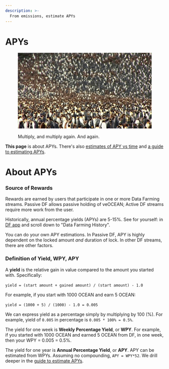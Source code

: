 ```yaml
---
description: >-
  From emissions, estimate APYs
---
```


# APYs

<figure><img src="../.gitbook/assets/gif/many-penguins.gif" alt=""><figcaption><p>Multiply, and multiply again. And again.</p></figcaption></figure>

**This page** is about APYs. There's also [estimates of APY vs time](apys-plot.md) and [a guide to estimating APYs](apys-guide.md).

# About APYs

### Source of Rewards

Rewards are earned by users that participate in one or more Data Farming streams. Passive DF allows passive holding of veOCEAN; Active DF streams require more work from the user.

Historically, annual percentage yields (APYs) are 5-15%. See for yourself: in [DF app](https://df.oceandao.org/activerewards) and scroll down to "Data Farming History".

You can do your own APY estimations. In Passive DF, APY is highly dependent on the locked amount *and* duration of lock. In other DF streams, there are other factors.

### Definition of Yield, WPY, APY

A **yield** is the relative gain in value compared to the amount you started with. Specifically:

`yield = (start amount + gained amount) / (start amount) - 1.0`

For example, if you start with 1000 OCEAN and earn 5 OCEAN:

`yield = (1000 + 5) / (1000) - 1.0 = 0.005`

We can express yield as a percentage simply by multiplying by 100 (%). For example, yield of `0.005` in percentage is `0.005 * 100% = 0.5%`.

The yield for one week is **Weekly Percentage Yield**, or **WPY**. For example, if you started with 1000 OCEAN and earned 5 OCEAN from DF, in one week, then your WPY = 0.005 = 0.5%.

The yield for one year is **Annual Percentage Yield**, or **APY**. APY can be estimated from WPYs. Assuming no compounding, `APY = WPY*52`. We drill deeper in the [guide to estimate APYs](apys-guide.md).

